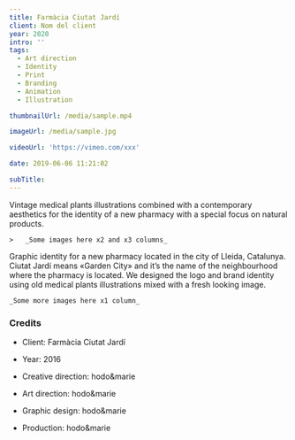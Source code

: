 ```yaml
---
title: Farmàcia Ciutat Jardí
client: Nom del client
year: 2020
intro: ''
tags:
  - Art direction
  - Identity
  - Print
  - Branding
  - Animation
  - Illustration

thumbnailUrl: /media/sample.mp4

imageUrl: /media/sample.jpg

videoUrl: 'https://vimeo.com/xxx'

date: 2019-06-06 11:21:02

subTitle:
---
```


Vintage medical plants illustrations combined with a contemporary aesthetics for the identity of a new pharmacy with a special focus on natural products.

	>	_Some images here x2 and x3 columns_

Graphic identity for a new pharmacy located in the city of Lleida, Catalunya.
Ciutat Jardí means «Garden City» and it’s the name of the neighbourhood where the pharmacy is located.
We designed the logo and brand identity using old medical plants illustrations mixed with a fresh looking image.

	_Some more images here x1 column_ 

### Credits

* Client: Farmàcia Ciutat Jardí
* Year: 2016


* Creative direction: hodo&marie
* Art direction: hodo&marie
* Graphic design: hodo&marie
* Production: hodo&marie